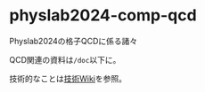 # physlab2024-comp-qcd

Physlab2024の格子QCDに係る諸々

QCD関連の資料は`/doc`以下に。

技術的なことは[技術Wiki](https://github.com/JyJyJcr/physlab2024-comp-qcd/wiki)を参照。
